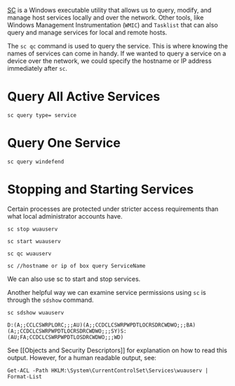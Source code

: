 [SC](https://docs.microsoft.com/en-us/previous-versions/windows/it-pro/windows-server-2012-r2-and-2012/cc754599(v=ws.11)) is a Windows executable utility that allows us to query, modify, and manage host services locally and over the network. Other tools, like Windows Management Instrumentation (`WMIC`) and `Tasklist` that can also query and manage services for local and remote hosts.

The `sc qc` command is used to query the service. This is where knowing the names of services can come in handy. If we wanted to query a service on a device over the network, we could specify the hostname or IP address immediately after `sc`.

# Query All Active Services

```cmd-session
sc query type= service
```

# Query One Service 

```cmd-session
sc query windefend    
```

# Stopping and Starting Services

Certain processes are protected under stricter access requirements than what local administrator accounts have.

```cmd-session
sc stop wuauserv
```

```cmd-session
sc start wuauserv
```





```cmd-session
sc qc wuauserv
```

```cmd-session
sc //hostname or ip of box query ServiceName
```

We can also use sc to start and stop services.


Another helpful way we can examine service permissions using `sc` is through the `sdshow` command.

```cmd-session
sc sdshow wuauserv

D:(A;;CCLCSWRPLORC;;;AU)(A;;CCDCLCSWRPWPDTLOCRSDRCWDWO;;;BA)(A;;CCDCLCSWRPWPDTLOCRSDRCWDWO;;;SY)S:(AU;FA;CCDCLCSWRPWPDTLOSDRCWDWO;;;WD)
```
See [[Objects and Security Descriptors]] for explanation on how to read this output. However, for a human readable output, see:

```powershell-session
Get-ACL -Path HKLM:\System\CurrentControlSet\Services\wuauserv | Format-List
```